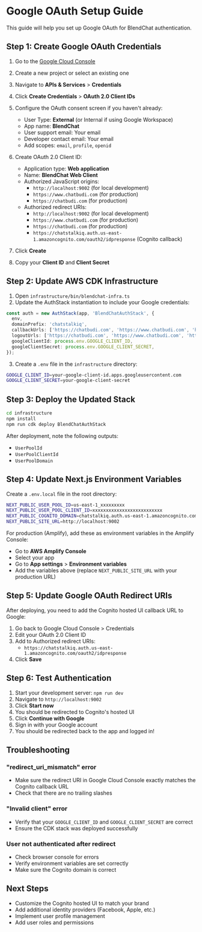 # Google OAuth Setup Guide

This guide will help you set up Google OAuth for BlendChat authentication.

## Step 1: Create Google OAuth Credentials

1. Go to the [Google Cloud Console](https://console.cloud.google.com/)
2. Create a new project or select an existing one
3. Navigate to **APIs & Services** > **Credentials**
4. Click **Create Credentials** > **OAuth 2.0 Client IDs**
5. Configure the OAuth consent screen if you haven't already:
   - User Type: **External** (or Internal if using Google Workspace)
   - App name: **BlendChat**
   - User support email: Your email
   - Developer contact email: Your email
   - Add scopes: `email`, `profile`, `openid`
6. Create OAuth 2.0 Client ID:
   - Application type: **Web application**
   - Name: **BlendChat Web Client**
   - Authorized JavaScript origins:
     - `http://localhost:9002` (for local development)
     - `https://www.chatbudi.com` (for production)
     - `https://chatbudi.com` (for production)
   - Authorized redirect URIs:
     - `http://localhost:9002` (for local development)
     - `https://www.chatbudi.com` (for production)
     - `https://chatbudi.com` (for production)
     - `https://chatstalkiq.auth.us-east-1.amazoncognito.com/oauth2/idpresponse` (Cognito callback)

7. Click **Create**
8. Copy your **Client ID** and **Client Secret**

## Step 2: Update AWS CDK Infrastructure

1. Open `infrastructure/bin/blendchat-infra.ts`
2. Update the AuthStack instantiation to include your Google credentials:

```typescript
const auth = new AuthStack(app, 'BlendChatAuthStack', {
  env,
  domainPrefix: 'chatstalkiq',
  callbackUrls: ['https://chatbudi.com', 'https://www.chatbudi.com', 'http://localhost:9002'],
  logoutUrls: ['https://chatbudi.com', 'https://www.chatbudi.com', 'http://localhost:9002'],
  googleClientId: process.env.GOOGLE_CLIENT_ID,
  googleClientSecret: process.env.GOOGLE_CLIENT_SECRET,
});
```

3. Create a `.env` file in the `infrastructure` directory:

```bash
GOOGLE_CLIENT_ID=your-google-client-id.apps.googleusercontent.com
GOOGLE_CLIENT_SECRET=your-google-client-secret
```

## Step 3: Deploy the Updated Stack

```bash
cd infrastructure
npm install
npm run cdk deploy BlendChatAuthStack
```

After deployment, note the following outputs:
- `UserPoolId`
- `UserPoolClientId`
- `UserPoolDomain`

## Step 4: Update Next.js Environment Variables

Create a `.env.local` file in the root directory:

```bash
NEXT_PUBLIC_USER_POOL_ID=us-east-1_xxxxxxxxx
NEXT_PUBLIC_USER_POOL_CLIENT_ID=xxxxxxxxxxxxxxxxxxxxxxxxxx
NEXT_PUBLIC_COGNITO_DOMAIN=chatstalkiq.auth.us-east-1.amazoncognito.com
NEXT_PUBLIC_SITE_URL=http://localhost:9002
```

For production (Amplify), add these as environment variables in the Amplify Console:
- Go to **AWS Amplify Console**
- Select your app
- Go to **App settings** > **Environment variables**
- Add the variables above (replace `NEXT_PUBLIC_SITE_URL` with your production URL)

## Step 5: Update Google OAuth Redirect URIs

After deploying, you need to add the Cognito hosted UI callback URL to Google:

1. Go back to Google Cloud Console > Credentials
2. Edit your OAuth 2.0 Client ID
3. Add to Authorized redirect URIs:
   - `https://chatstalkiq.auth.us-east-1.amazoncognito.com/oauth2/idpresponse`
4. Click **Save**

## Step 6: Test Authentication

1. Start your development server: `npm run dev`
2. Navigate to `http://localhost:9002`
3. Click **Start now**
4. You should be redirected to Cognito's hosted UI
5. Click **Continue with Google**
6. Sign in with your Google account
7. You should be redirected back to the app and logged in!

## Troubleshooting

### "redirect_uri_mismatch" error
- Make sure the redirect URI in Google Cloud Console exactly matches the Cognito callback URL
- Check that there are no trailing slashes

### "Invalid client" error
- Verify that your `GOOGLE_CLIENT_ID` and `GOOGLE_CLIENT_SECRET` are correct
- Ensure the CDK stack was deployed successfully

### User not authenticated after redirect
- Check browser console for errors
- Verify environment variables are set correctly
- Make sure the Cognito domain is correct

## Next Steps

- Customize the Cognito hosted UI to match your brand
- Add additional identity providers (Facebook, Apple, etc.)
- Implement user profile management
- Add user roles and permissions

